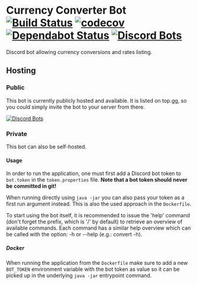 # Currency Converter Bot [![Build Status](https://travis-ci.org/Thibstars/Currency-Converter-Bot.svg?branch=master)](https://travis-ci.org/Thibstars/Currency-Converter-Bot) [![codecov](https://codecov.io/gh/Thibstars/Currency-Converter-Bot/branch/master/graph/badge.svg)](https://codecov.io/gh/Thibstars/Currency-Converter-Bot) [![Dependabot Status](https://api.dependabot.com/badges/status?host=github&repo=Thibstars/Currency-Converter-Bot)](https://dependabot.com) [![Discord Bots](https://discordbots.org/api/widget/status/563655936263061544.svg)](https://discordbots.org/bot/563655936263061544) # 
Discord bot allowing currency conversions and rates listing.

## Hosting ##
### Public ###
This bot is currently publicly hosted and available. It is listed on top.gg, so you could simply invite the bot to your server from there.

[![Discord Bots](https://discordbots.org/api/widget/563655936263061544.svg)](https://discordbots.org/bot/563655936263061544)

### Private ###
This bot can also be self-hosted.

#### Usage ####

In order to run the application, one must first add a Discord bot token to `bot.token` in the `token.properties` file.
**Note that a bot token should never be committed in git!**

When running directly using `java -jar` you can also pass your token as a first run argument instead. This is also the used approach in the `Dockerfile`.

To start using the bot itself, it is recommended to issue the 'help' command (don't forget the prefix, which is '/' by default) to retrieve an overview of available commands. 
Each command has a similar help overview which can be called with the option: -h or --help (e.g.: convert -h).

##### Docker #####
When running the application from the `Dockerfile` make sure to add a new `BOT_TOKEN` environment variable with the bot token as value so it can be picked up 
in the underlying `java -jar` entrypoint command.